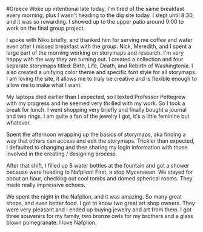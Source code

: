 #Greece
Woke up intentional late today, I'm tired of the same breakfast every morning; plus I wasn't heading to the dig site today. I slept until 8:30, and it was so rewarding. I showed up to the upper patio around 9:00 to work on the final group project. 

I spoke with Niko briefly, and thanked him for serving me coffee and water even after I missed breakfast with the group. Nick, Meredith, and I spent a large part of the morning working on storymaps and research. I'm very happy with the way they are turning out. I created a collection and four separate storymaps titled: Birth, Life, Death, and Rebirth of Washingtonia. I also created a unifying color theme and specific font style for all storymaps. I am loving the site, it allows me to truly be creative and is flexible enough to allow me to make what I want. 

My laptops died earlier than I expected, so I texted Professor Pettegrew with my progress and he seemed very thrilled with my work. So I took a break for lunch. I went shopping very briefly and finally bought a journal and two rings. I am quite a fan of the jewelry I got, it's a little feminine but whatever.

Spent the afternoon wrapping up the basics of storymaps, aka finding a way that others can access and edit the storymaps. Trickier than expected, I defaulted to changing and then sharing my login information with those involved in the creating / designing process. 

After that shift, I filled up 8 water bottles at the fountain and got a shower because were heading to Nafplion! First, a stop Mycenaean. We stayed for about an hour, checking out cool tombs and domed spherical rooms. They made really impressive echoes.

We spent the night in the Nafplion, and it was amazing. So many great shops, and even better food. I got to know two great art shop owners. They were very pleasant and I ended up buying jewelry and art from them. I got three souvenirs for my family, two bronze owls for my brothers and a glass blown pomegranate. I love Nafplion. 